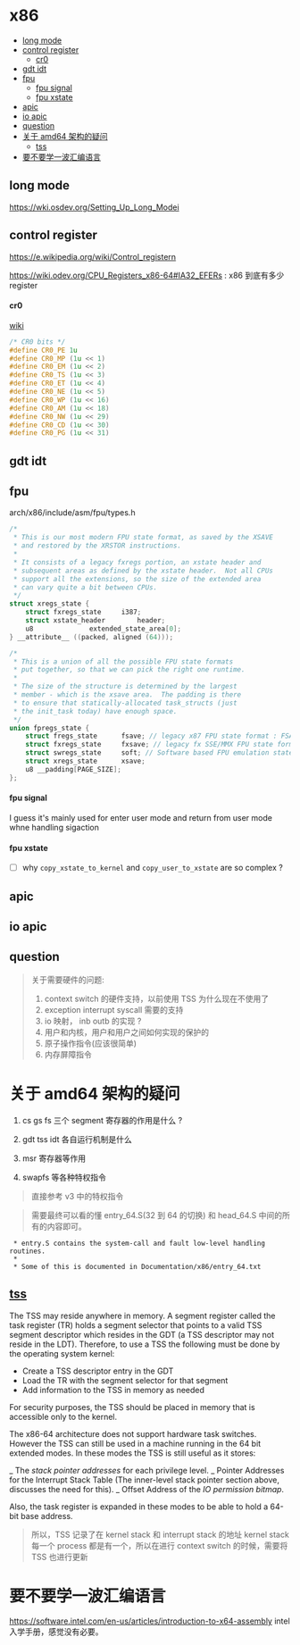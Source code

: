 # x86

<!-- vim-markdown-toc GitLab -->

  - [long mode](#long-mode)
  - [control register](#control-register)
      - [cr0](#cr0)
  - [gdt idt](#gdt-idt)
  - [fpu](#fpu)
      - [fpu signal](#fpu-signal)
      - [fpu xstate](#fpu-xstate)
  - [apic](#apic)
  - [io apic](#io-apic)
  - [question](#question)
- [关于 amd64 架构的疑问](#关于amd64-架构的疑问)
  - [tss](#tss)
- [要不要学一波汇编语言](#要不要学一波汇编语言)

<!-- vim-markdown-toc -->
## long mode

https://wki.osdev.org/Setting_Up_Long_Modei

## control register
https://e.wikipedia.org/wiki/Control_registern

https://wiki.odev.org/CPU_Registers_x86-64#IA32_EFERs : x86 到底有多少 register

#### cr0
[wiki](https://en.wikipedia.org/wiki/Control_register#CR0)
```c
/* CR0 bits */
#define CR0_PE 1u
#define CR0_MP (1u << 1)
#define CR0_EM (1u << 2)
#define CR0_TS (1u << 3)
#define CR0_ET (1u << 4)
#define CR0_NE (1u << 5)
#define CR0_WP (1u << 16)
#define CR0_AM (1u << 18)
#define CR0_NW (1u << 29)
#define CR0_CD (1u << 30)
#define CR0_PG (1u << 31)
```

## gdt idt


## fpu

arch/x86/include/asm/fpu/types.h
```c
/*
 * This is our most modern FPU state format, as saved by the XSAVE
 * and restored by the XRSTOR instructions.
 *
 * It consists of a legacy fxregs portion, an xstate header and
 * subsequent areas as defined by the xstate header.  Not all CPUs
 * support all the extensions, so the size of the extended area
 * can vary quite a bit between CPUs.
 */
struct xregs_state {
	struct fxregs_state		i387;
	struct xstate_header		header;
	u8				extended_state_area[0];
} __attribute__ ((packed, aligned (64)));

/*
 * This is a union of all the possible FPU state formats
 * put together, so that we can pick the right one runtime.
 *
 * The size of the structure is determined by the largest
 * member - which is the xsave area.  The padding is there
 * to ensure that statically-allocated task_structs (just
 * the init_task today) have enough space.
 */
union fpregs_state {
	struct fregs_state		fsave; // legacy x87 FPU state format : FSAVE FRSTOR
	struct fxregs_state		fxsave; // legacy fx SSE/MMX FPU state format, as saved by FXSAVE and restored by the FXRSTOR instructions.
	struct swregs_state		soft; // Software based FPU emulation state
	struct xregs_state		xsave;
	u8 __padding[PAGE_SIZE];
};
```

#### fpu signal
I guess it's mainly used for enter user mode and return from user mode whne handling sigaction

#### fpu xstate
- [ ] why `copy_xstate_to_kernel` and `copy_user_to_xstate` are so complex ?


## apic

## io apic

## question
> 关于需要硬件的问题:
> 1. context switch 的硬件支持，以前使用 TSS 为什么现在不使用了
> 2. exception interrupt syscall 需要的支持
> 3. io 映射， inb outb 的实现 ?
> 4. 用户和内核，用户和用户之间如何实现的保护的
> 5. 原子操作指令(应该很简单)
> 6. 内存屏障指令


# 关于 amd64 架构的疑问
1. cs gs fs 三个 segment 寄存器的作用是什么 ?
2. gdt  tss  idt 各自运行机制是什么
3. msr 寄存器等作用


4. swapfs 等各种特权指令
> 直接参考 v3 中的特权指令




> 需要最终可以看的懂 entry_64.S(32 到 64 的切换) 和 head_64.S 中间的所有的内容即可。
```plain
 * entry.S contains the system-call and fault low-level handling routines.
 *
 * Some of this is documented in Documentation/x86/entry_64.txt
```


## [tss](https://en.wikipedia.org/wiki/Task_state_segment)
The TSS may reside anywhere in memory. A segment register called the task register (TR) holds a segment selector that points to a valid TSS segment descriptor which resides in the GDT (a TSS descriptor may not reside in the LDT). Therefore, to use a TSS the following must be done by the operating system kernel:

- Create a TSS descriptor entry in the GDT
- Load the TR with the segment selector for that segment
- Add information to the TSS in memory as needed

For security purposes, the TSS should be placed in memory that is accessible only to the kernel.


The x86-64 architecture does not support hardware task switches. However the TSS can still be used in a machine running in the 64 bit extended modes. In these modes the TSS is still useful as it stores:

_ The *stack pointer addresses* for each privilege level.
_ Pointer Addresses for the Interrupt Stack Table (The inner-level stack pointer section above, discusses the need for this).
_ Offset Address of the *IO permission bitmap*.

Also, the task register is expanded in these modes to be able to hold a 64-bit base address.

> 所以，TSS 记录了在 kernel stack 和 interrupt stack 的地址
> kernel stack 每一个 process 都是有一个，所以在进行 context switch 的时候，需要将 TSS 也进行更新

# 要不要学一波汇编语言
https://software.intel.com/en-us/articles/introduction-to-x64-assembly intel 入学手册，感觉没有必要。
